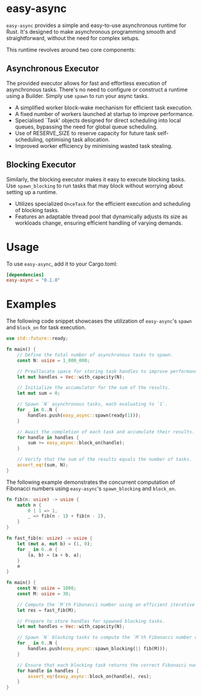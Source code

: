 # easy-async

`easy-async` provides a simple and easy-to-use asynchronous runtime for Rust. It's designed to make asynchronous programming smooth and straightforward, without the need for complex setups.

This runtime revolves around two core components:

## Asynchronous Executor

The provided executor allows for fast and effortless execution of asynchronous tasks. There's no need to configure or construct a runtime using a Builder. Simply use `spawn` to run your async tasks.

- A simplified worker block-wake mechanism for efficient task execution.
- A fixed number of workers launched at startup to improve performance.
- Specialised `Task' objects designed for direct scheduling into local queues, bypassing the need for global queue scheduling.
- Use of RESERVE_SIZE to reserve capacity for future task self-scheduling, optimising task allocation.
- Improved worker efficiency by minimising wasted task stealing.

## Blocking Executor

Similarly, the blocking executor makes it easy to execute blocking tasks. Use `spawn_blocking` to run tasks that may block without worrying about setting up a runtime.

- Utilizes specialized `OnceTask` for the efficient execution and scheduling of blocking tasks.
- Features an adaptable thread pool that dynamically adjusts its size as workloads change, ensuring efficient handling of varying demands.

# Usage

To use `easy-async`, add it to your Cargo.toml:

```toml
[dependencies]
easy-async = "0.1.0"
```

# Examples

The following code snippet showcases the utilization of `easy-async`'s `spawn` and `block_on` for task execution.

```rust
use std::future::ready;

fn main() {
    // Define the total number of asynchronous tasks to spawn.
    const N: usize = 1_000_000;

    // Preallocate space for storing task handles to improve performance.
    let mut handles = Vec::with_capacity(N);

    // Initialize the accumulator for the sum of the results.
    let mut sum = 0;

    // Spawn `N` asynchronous tasks, each evaluating to `1`.
    for _ in 0..N {
        handles.push(easy_async::spawn(ready(1)));
    }

    // Await the completion of each task and accumulate their results.
    for handle in handles {
        sum += easy_async::block_on(handle);
    }

    // Verify that the sum of the results equals the number of tasks.
    assert_eq!(sum, N);
}
```

The following example demonstrates the concurrent computation of Fibonacci numbers using `easy-async`'s `spawn_blocking` and `block_on`.

```rust
fn fib(n: usize) -> usize {
    match n {
        0 | 1 => 1,
        _ => fib(n - 1) + fib(n - 2),
    }
}

fn fast_fib(n: usize) -> usize {
    let (mut a, mut b) = (1, 0);
    for _ in 0..n {
        (a, b) = (a + b, a);
    }
    a
}

fn main() {
    const N: usize = 1000;
    const M: usize = 30;

    // Compute the `M`th Fibonacci number using an efficient iterative method.
    let res = fast_fib(M);

    // Prepare to store handles for spawned blocking tasks.
    let mut handles = Vec::with_capacity(N);

    // Spawn `N` blocking tasks to compute the `M`th Fibonacci number concurrently.
    for _ in 0..N {
        handles.push(easy_async::spawn_blocking(|| fib(M)));
    }

    // Ensure that each blocking task returns the correct Fibonacci number.
    for handle in handles {
        assert_eq!(easy_async::block_on(handle), res);
    }
}
```
